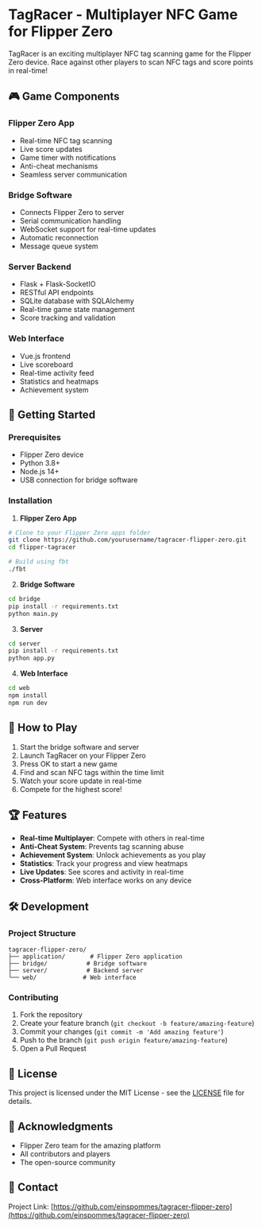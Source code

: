 # TagRacer - Multiplayer NFC Game for Flipper Zero

TagRacer is an exciting multiplayer NFC tag scanning game for the Flipper Zero device. Race against other players to scan NFC tags and score points in real-time!

## 🎮 Game Components

### Flipper Zero App
- Real-time NFC tag scanning
- Live score updates
- Game timer with notifications
- Anti-cheat mechanisms
- Seamless server communication

### Bridge Software
- Connects Flipper Zero to server
- Serial communication handling
- WebSocket support for real-time updates
- Automatic reconnection
- Message queue system

### Server Backend
- Flask + Flask-SocketIO
- RESTful API endpoints
- SQLite database with SQLAlchemy
- Real-time game state management
- Score tracking and validation

### Web Interface
- Vue.js frontend
- Live scoreboard
- Real-time activity feed
- Statistics and heatmaps
- Achievement system

## 🚀 Getting Started

### Prerequisites
- Flipper Zero device
- Python 3.8+
- Node.js 14+
- USB connection for bridge software

### Installation

1. **Flipper Zero App**
```bash
# Clone to your Flipper Zero apps folder
git clone https://github.com/yourusername/tagracer-flipper-zero.git
cd flipper-tagracer

# Build using fbt
./fbt
```

2. **Bridge Software**
```bash
cd bridge
pip install -r requirements.txt
python main.py
```

3. **Server**
```bash
cd server
pip install -r requirements.txt
python app.py
```

4. **Web Interface**
```bash
cd web
npm install
npm run dev
```

## 🎯 How to Play

1. Start the bridge software and server
2. Launch TagRacer on your Flipper Zero
3. Press OK to start a new game
4. Find and scan NFC tags within the time limit
5. Watch your score update in real-time
6. Compete for the highest score!

## 🏆 Features

- **Real-time Multiplayer**: Compete with others in real-time
- **Anti-Cheat System**: Prevents tag scanning abuse
- **Achievement System**: Unlock achievements as you play
- **Statistics**: Track your progress and view heatmaps
- **Live Updates**: See scores and activity in real-time
- **Cross-Platform**: Web interface works on any device

## 🛠️ Development

### Project Structure
```
tagracer-flipper-zero/
├── application/       # Flipper Zero application
├── bridge/           # Bridge software
├── server/           # Backend server
└── web/             # Web interface
```

### Contributing
1. Fork the repository
2. Create your feature branch (`git checkout -b feature/amazing-feature`)
3. Commit your changes (`git commit -m 'Add amazing feature'`)
4. Push to the branch (`git push origin feature/amazing-feature`)
5. Open a Pull Request

## 📝 License

This project is licensed under the MIT License - see the [LICENSE](LICENSE) file for details.

## 🙏 Acknowledgments

- Flipper Zero team for the amazing platform
- All contributors and players
- The open-source community

## 📧 Contact


Project Link: [https://github.com/einspommes/tagracer-flipper-zero](https://github.com/einspommes/tagracer-flipper-zero)
